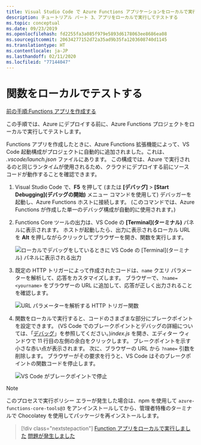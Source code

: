 ```yaml
---
title: Visual Studio Code で Azure Functions アプリケーションをローカルで実行する
description: チュートリアル パート 3、アプリをローカルで実行してテストする
ms.topic: conceptual
ms.date: 09/23/2019
ms.openlocfilehash: fd2255fa3a085f979e5893d6178063ee8686ea08
ms.sourcegitcommit: 20634277152d72a35ad9b35fa1203608740d1145
ms.translationtype: HT
ms.contentlocale: ja-JP
ms.lasthandoff: 02/11/2020
ms.locfileid: "77144047"
---
```

# <a name="test-the-function-locally"></a>関数をローカルでテストする

[前の手順:Functions アプリを作成する](tutorial-vscode-serverless-node-02.md)

この手順では、Azure にデプロイする前に、Azure Functions プロジェクトをローカルで実行してテストします。

Functions アプリを作成したときに、Azure Functions 拡張機能によって、VS Code 起動構成がプロジェクトに自動的に追加されました。これは、 *.vscode/launch.json* ファイルにあります。 この構成では、Azure で実行されるのと同じランタイムが使用されるため、クラウドにデプロイする前にソース コードが動作することを確認できます。

1. Visual Studio Code で、**F5** を押して (または **[デバッグ]**  >  **[Start Debugging]\(デバッグの開始\)** メニュー コマンドを使用して) デバッガーを起動し、Azure Functions ホストに接続します。 (このコマンドでは、Azure Functions が作成した単一のデバッグ構成が自動的に使用されます。)

1. Functions Core ツールの出力は、VS Code の **[Terminal]\(ターミナル\)** パネルに表示されます。 ホストが起動したら、出力に表示されるローカル URL を **Alt** を押しながらクリックしてブラウザーを開き、関数を実行します。

    ![ローカルでデバッグをしているときに VS Code の [Terminal]\(ターミナル\) パネルに表示される出力](media/functions-extension/local-test-output.png)

1. 既定の HTTP トリガーによって作成されたコードは、`name` クエリ パラメーターを解析して、応答をカスタマイズします。 ブラウザーで、`?name=<yourname>` をブラウザーの URL に追加して、応答が正しく出力されることを確認します。

    ![URL パラメーターを解析する HTTP トリガー関数](media/functions-extension/local-test-browser.png)

1. 関数をローカルで実行すると、コードのさまざまな部分にブレークポイントを設定できます。 (VS Code でのブレークポイントとデバッグの詳細については、「[デバッグ](https://code.visualstudio.com/docs/editor/debugging)」を参照してください。)*index.js* を開き、エディター ウィンドウで 11 行目の左側の余白をクリックします。 ブレークポイントを示す小さな赤い点が表示されます。 次に、ブラウザーの URL から `?name=` 引数を削除します。 ブラウザーがその要求を行うと、VS Code はそのブレークポイントの関数コードを停止します。

    ![VS Code がブレークポイントで停止](media/functions-extension/debugging-breakpoint.png)

> [!Note]
>
> このプロセスで実行ポリシー エラーが発生した場合は、npm を使用して `azure-functions-core-tools@3` をアンインストールしてから、管理者特権のターミナルで Chocolatey を使用してパッケージを再インストールします。

> [!div class="nextstepaction"]
> [Function アプリをローカルで実行しました](tutorial-vscode-serverless-node-04.md) [問題が発生しました](https://www.research.net/r/PWZWZ52?tutorial=node-deployment-azurefunctions&step=run-app)
